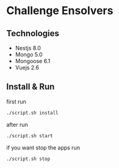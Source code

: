 # Challenge Ensolvers

## Technologies

- Nestjs 8.0
- Mongo 5.0
- Mongoose 6.1
- Vuejs 2.6

## Install & Run

first run

```bash
./script.sh install
```

after run

```bash
./script.sh start
```

if you want stop the apps run

```bash
./script.sh stop
```
